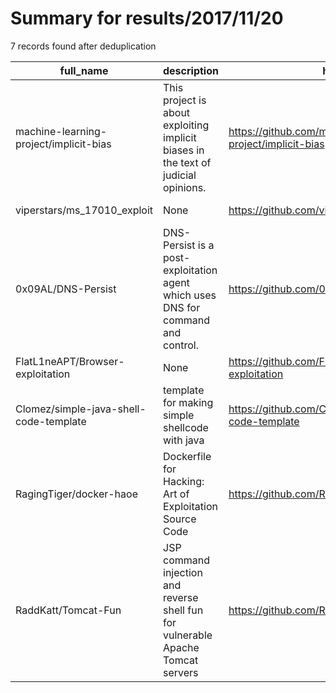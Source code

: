 
# Summary for results/2017/11/20
    
7 records found after deduplication

| full_name | description | html_url | matched_list | matched_count | pushed_at | size | stargazers_count | language | forks_count | vul_ids |
|----------------------------------------|------------------------------------------------------------------------------------|-----------------------------------------------------------|-----------------------|-----------------|---------------------------|--------|--------------------|------------|---------------|-----------|
| machine-learning-project/implicit-bias | This project is about exploiting implicit biases in the text of judicial opinions. | https://github.com/machine-learning-project/implicit-bias | ['exploit'] | 1 | 2017-11-20 13:31:44+00:00 | 325 | 1 | Python | 1 | [] |
| viperstars/ms_17010_exploit | None | https://github.com/viperstars/ms_17010_exploit | ['exploit'] | 1 | 2017-11-20 02:59:38+00:00 | 61 | 0 | Python | 0 | [] |
| 0x09AL/DNS-Persist | DNS-Persist is a post-exploitation agent which uses DNS for command and control. | https://github.com/0x09AL/DNS-Persist | ['exploit'] | 1 | 2017-11-20 08:53:25+00:00 | 178 | 192 | C++ | 75 | [] |
| FlatL1neAPT/Browser-exploitation | None | https://github.com/FlatL1neAPT/Browser-exploitation | ['exploit'] | 1 | 2017-11-20 13:09:38+00:00 | 7 | 2 | | 4 | [] |
| Clomez/simple-java-shell-code-template | template for making simple shellcode with java | https://github.com/Clomez/simple-java-shell-code-template | ['shellcode'] | 1 | 2017-11-20 09:08:33+00:00 | 1 | 1 | Java | 0 | [] |
| RagingTiger/docker-haoe | Dockerfile for Hacking: Art of Exploitation Source Code | https://github.com/RagingTiger/docker-haoe | ['exploit'] | 1 | 2017-11-20 11:00:06+00:00 | 104 | 1 | C | 0 | [] |
| RaddKatt/Tomcat-Fun | JSP command injection and reverse shell fun for vulnerable Apache Tomcat servers | https://github.com/RaddKatt/Tomcat-Fun | ['command injection'] | 1 | 2017-11-20 23:15:36+00:00 | 0 | 0 | nan | 0 | [] |

